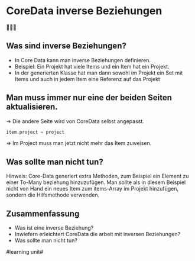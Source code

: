 # CoreData inverse Beziehungen
🧑‍🤝‍🧑

## Was sind inverse Beziehungen?
- In Core Data kann man inverse Beziehungen definieren.
- Beispiel: Ein Projekt hat viele Items und ein Item hat ein Projekt.
- In der generierten Klasse hat man dann sowohl im Projekt ein Set mit Items und auch in jedem Item eine Referenz auf das Projekt

## Man muss immer nur eine der beiden Seiten aktualisieren.

-\> Die andere Seite wird von CoreData selbst angepasst.

```swift
item.project = project
```

=\> Im Project muss man jetzt nicht mehr das Item zuweisen.

## Was sollte man nicht tun?
Hinweis: Core-Data generiert extra Methoden, zum Beispiel ein Element zu einer To-Many beziehung hinzuzufügen. Man sollte als in diesem Beispiel nicht von Hand ein neues Item zum items-Array im Projekt hinzufügen, sondern die Hilfsmethode verwenden.

## Zusammenfassung
- Was ist eine inverse Beziehung?
- Inwiefern erleichtert CoreData die arbeit mit inversen Beziehungen?
- Was sollte man nicht tun?


#learning unit#